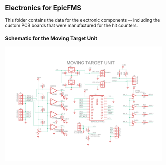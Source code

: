 ## Electronics for EpicFMS

This folder contains the data for the electronic components -- including
the custom PCB boards that were manufactured for the hit counters.

### Schematic for the Moving Target Unit

![Cannot find it](MovingTargetUnit_Schematic.PNG)